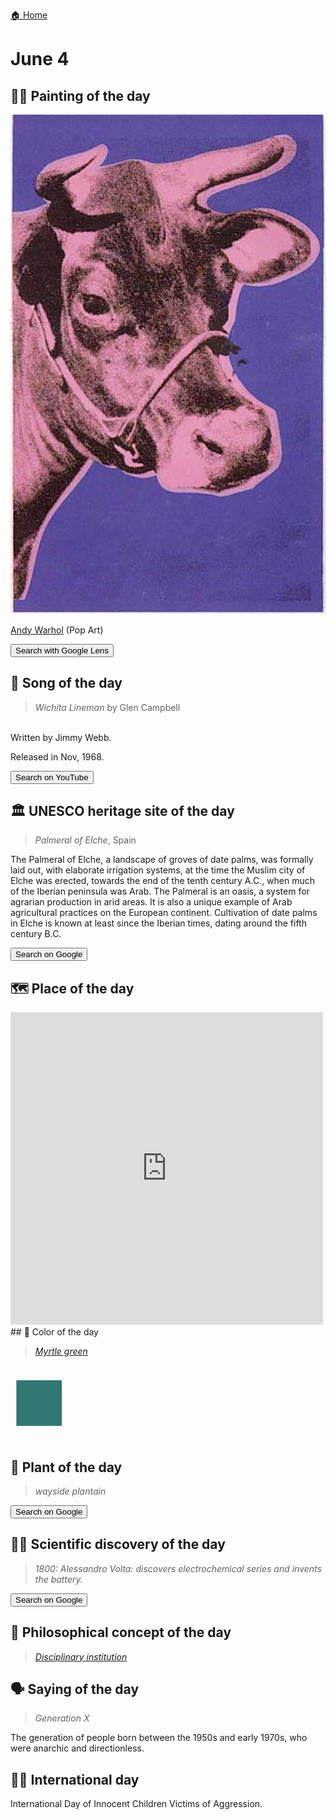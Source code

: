 
[🏠 Home](../../index.md)

# June 4

## 🧑‍🎨 Painting of the day

<img width="600" src="../img/Andy_Warhol_5.jpg">

[Andy Warhol](https://en.wikipedia.org/wiki/Andy_Warhol) (Pop Art)

<button class="btn btn-success"
onclick=" window.open('https://lens.google.com/uploadbyurl?url=https://iretes.github.io/one-a-day/data/img/Andy_Warhol_5.jpg','_blank')">
Search with Google Lens
</button>

## 🎼 Song of the day

> *Wichita Lineman*
by Glen Campbell

<br />Written by Jimmy Webb.

Released in Nov, 1968.

<button class="btn btn-success"
onclick=" window.open('http://www.youtube.com/search?q=Wichita Lineman by Glen Campbell','_blank')">
Search on YouTube
</button>

## 🏛️ UNESCO heritage site of the day

> *Palmeral of Elche*, Spain

<p>The Palmeral of Elche, a landscape of groves of date palms, was formally laid out, with elaborate irrigation systems, at the time the Muslim city of Elche was erected, towards the end of the tenth century A.C., when much of the Iberian peninsula was Arab. The Palmeral is an oasis, a system for agrarian production in arid areas. It is also a unique example of Arab agricultural practices on the European continent. Cultivation of date palms in Elche is known at least since the Iberian times, dating around the fifth century B.C.</p>

<button class="btn btn-success"
onclick=" window.open('http://www.google.com/search?q=Palmeral of Elche','_blank')">
Search on Google
</button>

## 🗺️ Place of the day

<iframe
src="https://www.mapcrunch.com"
name="mapcrunch"
width="500"
height="500"
allowTransparency="true"
scrolling="no"
frameborder="0"
>
</iframe>
## 🎨 Color of the day

> *[Myrtle green](https://en.wikipedia.org/wiki/Shades_of_green#Mint_green)*

<div style="color:#317873; font-size: 100px;">&#9632;</div>

## 🌿 Plant of the day

> *wayside plantain*

<button class="btn btn-success"
onclick=" window.open('http://www.google.com/search?q=wayside plantain','_blank')">
Search on Google
</button>

## 🧑‍🔬 Scientific discovery of the day

> *1800: Alessandro Volta: discovers electrochemical series and invents the battery.*

<button class="btn btn-success"
onclick=" window.open('http://www.google.com/search?q=1800: Alessandro Volta: discovers electrochemical series and invents the battery.','_blank')">
Search on Google
</button>

## 💭 Philosophical concept of the day

> *[Disciplinary institution](https://en.wikipedia.org/wiki/Disciplinary_institution)*

## 🗣️ Saying of the day

> *Generation X*

The generation of people born between the 1950s and early 1970s, who were anarchic and directionless. 

## 🏳️‍🌈 International day

International Day of Innocent Children Victims of Aggression.